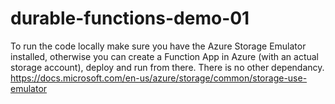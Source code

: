 # durable-functions-demo-01
To run the code locally make sure you have the Azure Storage Emulator installed, otherwise you can create a Function App in Azure (with an actual storage account), deploy and run from there. There is no other dependancy. https://docs.microsoft.com/en-us/azure/storage/common/storage-use-emulator
